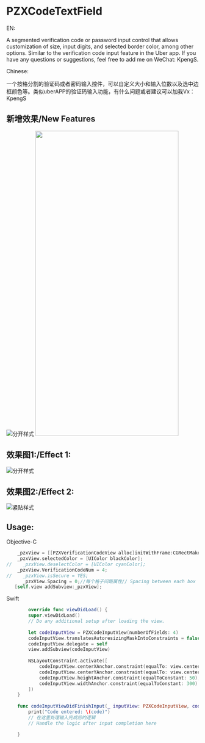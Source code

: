 # PZXCodeTextField
EN:  

A segmented verification code or password input control that allows customization of size, input digits, and selected border color, among other options. Similar to the verification code input feature in the Uber app. If you have any questions or suggestions, feel free to add me on WeChat: KpengS.  

Chinese:  

一个按格分割的验证码或者密码输入控件，可以自定义大小和输入位数以及选中边框颜色等。类似uberAPP的验证码输入功能，有什么问题或者建议可以加我Vx：KpengS  

## 新增效果/New Features
![分开样式](https://github.com/PZXforXcode/PZXVerificationCodeTextField/blob/master/PZXVerificationCodeTextField/14761715847088_.pic.jpg)
<img src="https://github.com/PZXforXcode/PZXVerificationCodeTextField/blob/master/PZXVerificationCodeTextField/14761715847088_.pic.jpg" width="375" height="800">
## 效果图1:/Effect 1:
![分开样式](https://upload-images.jianshu.io/upload_images/19409325-abc359691897365c.gif?imageMogr2/auto-orient/strip)
## 效果图2:/Effect 2:
![紧贴样式](https://upload-images.jianshu.io/upload_images/19409325-2b23124e901fd1a2.gif?imageMogr2/auto-orient/strip)
## Usage:
Objective-C
```Objective-C
    _pzxView = [[PZXVerificationCodeView alloc]initWithFrame:CGRectMake(0, 100, self.view.frame.size.width, 60)];
    _pzxView.selectedColor = [UIColor blackColor];
//    _pzxView.deselectColor = [UIColor cyanColor];
    _pzxView.VerificationCodeNum = 4;
//    _pzxView.isSecure = YES;
      _pzxView.Spacing = 0;//每个格子间距属性// Spacing between each box
   [self.view addSubview:_pzxView];
```
Swift
```Swift
        override func viewDidLoad() {
        super.viewDidLoad()
        // Do any additional setup after loading the view.
        
        let codeInputView = PZXCodeInputView(numberOfFields: 4)
        codeInputView.translatesAutoresizingMaskIntoConstraints = false
        codeInputView.delegate = self
        view.addSubview(codeInputView)
        
        NSLayoutConstraint.activate([
            codeInputView.centerXAnchor.constraint(equalTo: view.centerXAnchor),
            codeInputView.centerYAnchor.constraint(equalTo: view.centerYAnchor),
            codeInputView.heightAnchor.constraint(equalToConstant: 50),
            codeInputView.widthAnchor.constraint(equalToConstant: 300)
        ])
    }
    
    func codeInputViewDidFinishInput(_ inputView: PZXCodeInputView, code: String) {
        print("Code entered: \(code)")
        // 在这里处理输入完成后的逻辑
        // Handle the logic after input completion here

    }
```



